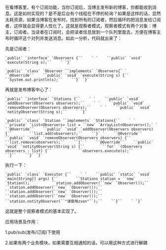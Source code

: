 在看博客里，有个订阅功能，当你订阅后，当博主发布新的博客，你都能收到消息。这是如何实现的？是不是后台有个线程在不停的轮询？如果是这样的话，显然太耗资源，如果当博客在发布时，找到所有的订阅者，然后循环的把消息发给订阅者，这样就会显得更人性化了。这就是观察者模式，观察者模式有两个对象：博主，订阅者。当读者在订阅时，会把读者信息放到一个队列里面去，方便在博客主布时循环这个对列并发送消息。如此一分析，代码就出来了：

先是订阅者：

```
`public` `interface` `Observers {``    ` `    ``public` `void` `execute(String s);``    ` `}`
```

 

```
`public` `class` `Observer ``implements` `Observers{` `    ``@Override``    ``public` `void` `execute(String s) {``        ``System.out.println(s);``    ``}` `}`
```

 再就是发布博客中心了：

```
`public` `interface` `Stations {``    ` `    ``public` `void` `addObserver(Observers observers);``    ` `    ``public` `void` `removeObserver(Observers observers);``    ` `    ``public` `void` `notityObserver(String s);``    ` `}`
```

 

```
`public` `class` `Station ``implements` `Stations{``    ` `    ``private` `List<Observers> list = ``new` `ArrayList<Observers>();` `    ``@Override``    ``public` `void` `addObserver(Observers observers) {``        ``list.add(observers);``    ``}` `    ``@Override``    ``public` `void` `removeObserver(Observers observers) {``        ``list.remove(observers);``    ``}` `    ``@Override``    ``public` `void` `notityObserver(String s) {``        ``for` `(Observers observers : list) {``            ``observers.execute(s);``        ``}``    ``}` `}`
```

 执行一下：

```
`public` `class` `Executor {``    ` `    ``public` `static` `void` `main(String[] args) {``        ``Stations station = ``new` `Station();``        ``station.addObserver(``new` `Observer());``        ``station.addObserver(``new` `Observer());``        ``station.addObserver(``new` `Observer());``        ``station.addObserver(``new` `Observer());``        ``station.notityObserver(``"请使用zson"``);``    ``}``    ` `}`
```

 这就是整个观察者模式的基本实现了。

应用场景及作用：

1.pub/sub(发布/订阅)下使用

2.如果有两个业务模块，如果需要互相通知的话，可以用这种方式进行解耦

 